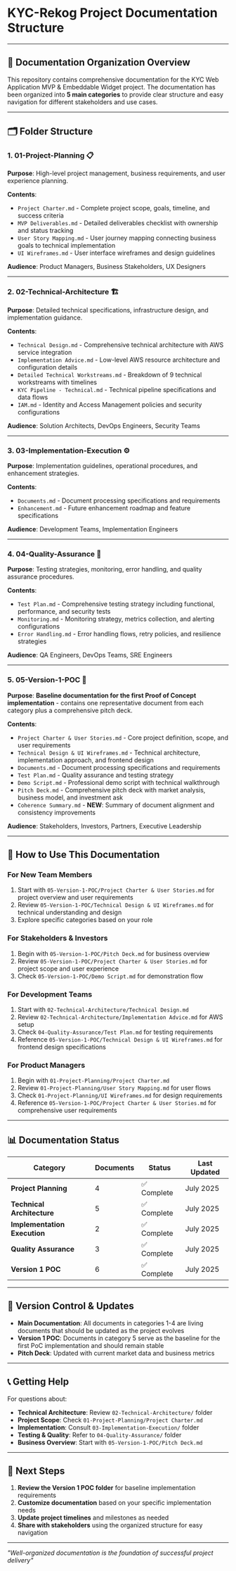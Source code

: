 # KYC-Rekog Project Documentation Structure

---

## 📁 Documentation Organization Overview

This repository contains comprehensive documentation for the KYC Web Application MVP & Embeddable Widget project. The documentation has been organized into **5 main categories** to provide clear structure and easy navigation for different stakeholders and use cases.

---

## 🗂️ Folder Structure

### 1. **01-Project-Planning** 📋
**Purpose**: High-level project management, business requirements, and user experience planning.

**Contents**:
- `Project Charter.md` - Complete project scope, goals, timeline, and success criteria
- `MVP Deliverables.md` - Detailed deliverables checklist with ownership and status tracking
- `User Story Mapping.md` - User journey mapping connecting business goals to technical implementation
- `UI Wireframes.md` - User interface wireframes and design guidelines

**Audience**: Product Managers, Business Stakeholders, UX Designers

---

### 2. **02-Technical-Architecture** 🏗️
**Purpose**: Detailed technical specifications, infrastructure design, and implementation guidance.

**Contents**:
- `Technical Design.md` - Comprehensive technical architecture with AWS service integration
- `Implementation Advice.md` - Low-level AWS resource architecture and configuration details
- `Detailed Technical Workstreams.md` - Breakdown of 9 technical workstreams with timelines
- `KYC Pipeline - Technical.md` - Technical pipeline specifications and data flows
- `IAM.md` - Identity and Access Management policies and security configurations

**Audience**: Solution Architects, DevOps Engineers, Security Teams

---

### 3. **03-Implementation-Execution** ⚙️
**Purpose**: Implementation guidelines, operational procedures, and enhancement strategies.

**Contents**:
- `Documents.md` - Document processing specifications and requirements
- `Enhancement.md` - Future enhancement roadmap and feature specifications

**Audience**: Development Teams, Implementation Engineers

---

### 4. **04-Quality-Assurance** 🧪
**Purpose**: Testing strategies, monitoring, error handling, and quality assurance procedures.

**Contents**:
- `Test Plan.md` - Comprehensive testing strategy including functional, performance, and security tests
- `Monitoring.md` - Monitoring strategy, metrics collection, and alerting configurations
- `Error Handling.md` - Error handling flows, retry policies, and resilience strategies

**Audience**: QA Engineers, DevOps Teams, SRE Engineers

---

### 5. **05-Version-1-POC** 🚀
**Purpose**: **Baseline documentation for the first Proof of Concept implementation** - contains one representative document from each category plus a comprehensive pitch deck.

**Contents**:
- `Project Charter & User Stories.md` - Core project definition, scope, and user requirements
- `Technical Design & UI Wireframes.md` - Technical architecture, implementation approach, and frontend design
- `Documents.md` - Document processing specifications and requirements
- `Test Plan.md` - Quality assurance and testing strategy
- `Demo Script.md` - Professional demo script with technical walkthrough
- `Pitch Deck.md` - Comprehensive pitch deck with market analysis, business model, and investment ask
- `Coherence Summary.md` - **NEW**: Summary of document alignment and consistency improvements

**Audience**: Stakeholders, Investors, Partners, Executive Leadership

---

## 🎯 How to Use This Documentation

### For **New Team Members**
1. Start with `05-Version-1-POC/Project Charter & User Stories.md` for project overview and user requirements
2. Review `05-Version-1-POC/Technical Design & UI Wireframes.md` for technical understanding and design
3. Explore specific categories based on your role

### For **Stakeholders & Investors**
1. Begin with `05-Version-1-POC/Pitch Deck.md` for business overview
2. Review `05-Version-1-POC/Project Charter & User Stories.md` for project scope and user experience
3. Check `05-Version-1-POC/Demo Script.md` for demonstration flow

### For **Development Teams**
1. Start with `02-Technical-Architecture/Technical Design.md`
2. Review `02-Technical-Architecture/Implementation Advice.md` for AWS setup
3. Check `04-Quality-Assurance/Test Plan.md` for testing requirements
4. Reference `05-Version-1-POC/Technical Design & UI Wireframes.md` for frontend design specifications

### For **Product Managers**
1. Begin with `01-Project-Planning/Project Charter.md`
2. Review `01-Project-Planning/User Story Mapping.md` for user flows
3. Check `01-Project-Planning/UI Wireframes.md` for design requirements
4. Reference `05-Version-1-POC/Project Charter & User Stories.md` for comprehensive user requirements

---

## 📊 Documentation Status

| Category | Documents | Status | Last Updated |
|----------|-----------|--------|--------------|
| **Project Planning** | 4 | ✅ Complete | July 2025 |
| **Technical Architecture** | 5 | ✅ Complete | July 2025 |
| **Implementation Execution** | 2 | ✅ Complete | July 2025 |
| **Quality Assurance** | 3 | ✅ Complete | July 2025 |
| **Version 1 POC** | 6 | ✅ Complete | July 2025 |

---

## 🔄 Version Control & Updates

- **Main Documentation**: All documents in categories 1-4 are living documents that should be updated as the project evolves
- **Version 1 POC**: Documents in category 5 serve as the baseline for the first PoC implementation and should remain stable
- **Pitch Deck**: Updated with current market data and business metrics

---

## 📞 Getting Help

For questions about:
- **Technical Architecture**: Review `02-Technical-Architecture/` folder
- **Project Scope**: Check `01-Project-Planning/Project Charter.md`
- **Implementation**: Consult `03-Implementation-Execution/` folder
- **Testing & Quality**: Refer to `04-Quality-Assurance/` folder
- **Business Overview**: Start with `05-Version-1-POC/Pitch Deck.md`

---

## 🎯 Next Steps

1. **Review the Version 1 POC folder** for baseline implementation requirements
2. **Customize documentation** based on your specific implementation needs
3. **Update project timelines** and milestones as needed
4. **Share with stakeholders** using the organized structure for easy navigation

---

*"Well-organized documentation is the foundation of successful project delivery"* 